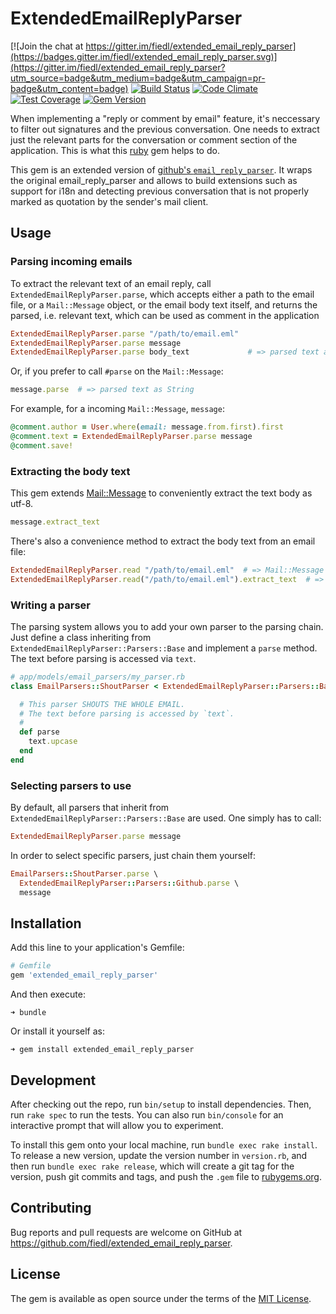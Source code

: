 # ExtendedEmailReplyParser

[![Join the chat at https://gitter.im/fiedl/extended_email_reply_parser](https://badges.gitter.im/fiedl/extended_email_reply_parser.svg)](https://gitter.im/fiedl/extended_email_reply_parser?utm_source=badge&utm_medium=badge&utm_campaign=pr-badge&utm_content=badge) [![Build Status](https://travis-ci.org/fiedl/extended_email_reply_parser.svg?branch=master)](https://travis-ci.org/fiedl/extended_email_reply_parser) [![Code Climate](https://codeclimate.com/github/fiedl/extended_email_reply_parser/badges/gpa.svg)](https://codeclimate.com/github/fiedl/extended_email_reply_parser) [![Test Coverage](https://codeclimate.com/github/fiedl/extended_email_reply_parser/badges/coverage.svg)](https://codeclimate.com/github/fiedl/extended_email_reply_parser/coverage) [![Gem Version](https://badge.fury.io/rb/extended_email_reply_parser.svg)](https://badge.fury.io/rb/extended_email_reply_parser)

When implementing a "reply or comment by email" feature, it's neccessary to filter out signatures and the previous conversation. One needs to extract just the relevant parts for the conversation or comment section of the application. This is what this [ruby](https://www.ruby-lang.org) gem helps to do.

This gem is an extended version of [github's `email_reply_parser`](https://github.com/github/email_reply_parser). It wraps the original email_reply_parser and allows to build extensions such as support for i18n and detecting previous conversation that is not properly marked as quotation by the sender's mail client.

## Usage

### Parsing incoming emails

To extract the relevant text of an email reply, call `ExtendedEmailReplyParser.parse`, which accepts either a path to the email file, or a `Mail::Message` object, or the email body text itself, and returns the parsed, i.e. relevant text, which can be used as comment in the application

```ruby
ExtendedEmailReplyParser.parse "/path/to/email.eml"
ExtendedEmailReplyParser.parse message
ExtendedEmailReplyParser.parse body_text             # => parsed text as String
```

Or, if you prefer to call `#parse` on the `Mail::Message`:

```ruby
message.parse  # => parsed text as String
```

For example, for a incoming `Mail::Message`, `message`:

```ruby
@comment.author = User.where(email: message.from.first).first
@comment.text = ExtendedEmailReplyParser.parse message
@comment.save!
```

### Extracting the body text

This gem extends [Mail::Message](https://github.com/mikel/mail/blob/master/lib/mail/message.rb) to  conveniently extract the text body as utf-8.

```ruby
message.extract_text
```

There's also a convenience method to extract the body text from an email file:

```ruby
ExtendedEmailReplyParser.read "/path/to/email.eml"  # => Mail::Message
ExtendedEmailReplyParser.read("/path/to/email.eml").extract_text  # => String
```

### Writing a parser

The parsing system allows you to add your own parser to the parsing chain. Just define a class inheriting from `ExtendedEmailReplyParser::Parsers::Base` and implement a `parse` method. The text before parsing is accessed via `text`.

```ruby
# app/models/email_parsers/my_parser.rb
class EmailParsers::ShoutParser < ExtendedEmailReplyParser::Parsers::Base

  # This parser SHOUTS THE WHOLE EMAIL.
  # The text before parsing is accessed by `text`.
  #
  def parse
    text.upcase
  end
end
```

### Selecting parsers to use

By default, all parsers that inherit from `ExtendedEmailReplyParser::Parsers::Base` are used. One simply has to call:

```ruby
ExtendedEmailReplyParser.parse message
```

In order to select specific parsers, just chain them yourself:

```ruby
EmailParsers::ShoutParser.parse \
  ExtendedEmailReplyParser::Parsers::Github.parse \
  message
```


## Installation

Add this line to your application's Gemfile:

```ruby
# Gemfile
gem 'extended_email_reply_parser'
```

And then execute:

    ➜ bundle

Or install it yourself as:

    ➜ gem install extended_email_reply_parser

## Development

After checking out the repo, run `bin/setup` to install dependencies. Then, run `rake spec` to run the tests. You can also run `bin/console` for an interactive prompt that will allow you to experiment.

To install this gem onto your local machine, run `bundle exec rake install`. To release a new version, update the version number in `version.rb`, and then run `bundle exec rake release`, which will create a git tag for the version, push git commits and tags, and push the `.gem` file to [rubygems.org](https://rubygems.org).

## Contributing

Bug reports and pull requests are welcome on GitHub at https://github.com/fiedl/extended_email_reply_parser.


## License

The gem is available as open source under the terms of the [MIT License](MIT-LICENSE).

